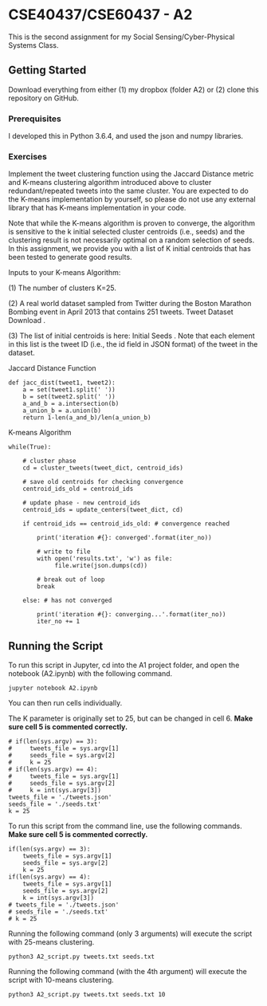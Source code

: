 # CSE40437/CSE60437 - A2

This is the second assignment for my Social Sensing/Cyber-Physical Systems Class.

## Getting Started

Download everything from either (1) my dropbox (folder A2) or (2) clone this repository on GitHub.

### Prerequisites

I developed this in Python 3.6.4, and used the json and numpy libraries.

### Exercises

Implement the tweet clustering function using the Jaccard Distance metric and K-means clustering algorithm introduced above to cluster redundant/repeated tweets into the same cluster. You are expected to do the K-means implementation by yourself, so please do not use any external library that has K-means implementation in your code.

Note that while the K-means algorithm is proven to converge, the algorithm is sensitive to the k initial selected cluster centroids (i.e., seeds) and the clustering result is not necessarily optimal on a random selection of seeds. In this assignment, we provide you with a list of K initial centroids that has been tested to generate good results.

Inputs to your K-means Algorithm:

(1) The number of clusters K=25.

(2) A real world dataset sampled from Twitter during the Boston Marathon Bombing event in April 2013 that contains 251 tweets. Tweet Dataset Download .

(3) The list of initial centroids is here: Initial Seeds . Note that each element in this list is the tweet ID (i.e., the id field in JSON format) of the tweet in the dataset.

Jaccard Distance Function
```
def jacc_dist(tweet1, tweet2):
    a = set(tweet1.split(' '))
    b = set(tweet2.split(' '))
    a_and_b = a.intersection(b)
    a_union_b = a.union(b)
    return 1-len(a_and_b)/len(a_union_b)
```

K-means Algorithm
```
while(True):
    
    # cluster phase
    cd = cluster_tweets(tweet_dict, centroid_ids)
    
    # save old centroids for checking convergence
    centroid_ids_old = centroid_ids
    
    # update phase - new centroid_ids
    centroid_ids = update_centers(tweet_dict, cd)

    if centroid_ids == centroid_ids_old: # convergence reached
        
        print('iteration #{}: converged'.format(iter_no))
        
        # write to file
        with open('results.txt', 'w') as file:
             file.write(json.dumps(cd))
        
        # break out of loop
        break
        
    else: # has not converged
    
        print('iteration #{}: converging...'.format(iter_no))
        iter_no += 1
```

## Running the Script

To run this script in Jupyter, cd into the A1 project folder, and open the notebook (A2.ipynb) with the following command.

```
jupyter notebook A2.ipynb
```

You can then run cells individually.

The K parameter is originally set to 25, but can be changed in cell 6.
**Make sure cell 5 is commented correctly.**

```
# if(len(sys.argv) == 3):
#     tweets_file = sys.argv[1]
#     seeds_file = sys.argv[2]
#     k = 25
# if(len(sys.argv) == 4):
#     tweets_file = sys.argv[1]
#     seeds_file = sys.argv[2]
#     k = int(sys.argv[3])
tweets_file = './tweets.json'
seeds_file = './seeds.txt'
k = 25
```

To run this script from the command line, use the following commands.
**Make sure cell 5 is commented correctly.**

```
if(len(sys.argv) == 3):
    tweets_file = sys.argv[1]
    seeds_file = sys.argv[2]
    k = 25
if(len(sys.argv) == 4):
    tweets_file = sys.argv[1]
    seeds_file = sys.argv[2]
    k = int(sys.argv[3])
# tweets_file = './tweets.json'
# seeds_file = './seeds.txt'
# k = 25
```

Running the following command (only 3 arguments) will execute the script with 25-means clustering.

```
python3 A2_script.py tweets.txt seeds.txt
```

Running the following command (with the 4th argument) will execute the script with 10-means clustering.

```
python3 A2_script.py tweets.txt seeds.txt 10
```
